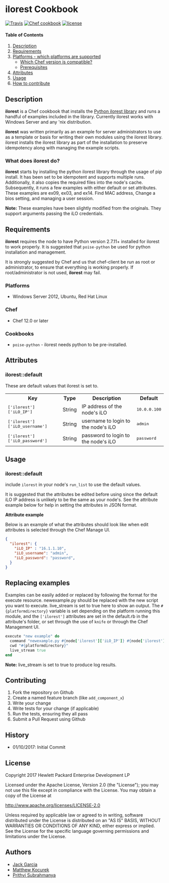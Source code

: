 # ilorest Cookbook

[![Travis](https://img.shields.io/travis/rust-lang/rust.svg)](https://travis-ci.org/HewlettPackard/chef-ilorest-cookbook)
[![Chef cookbook](https://img.shields.io/cookbook/v/ilorest.svg)](https://supermarket.chef.io/cookbooks/ilorest)
[![license](https://img.shields.io/badge/license-Apache%202-blue.svg)](https://github.com/HewlettPackard/chef-ilorest-cookbook)

#### Table of Contents
1. [Description](#description)
1. [Requirements](#requirements)
1. [Platforms - which platforms are supported](#platforms)
    * [Which Chef version is compatible?](#chef)
    * [Prerequisites](#cookbooks)
1. [Attributes](#attributes)
1. [Usage](#usage)
1. [How to contribute](#contributing)

## Description

**ilorest** is a Chef cookbook that installs the [Python ilorest library](https://github.com/HewlettPackard/python-ilorest-library) and runs a handful of examples included in the library. Currently ilorest works with Windows Server and any 'nix distribution.

**ilorest** was written primarily as an example for server administrators to use as a template or basis for writing their own modules using the ilorest library. ilorest installs the ilorest library as part of the installation to preserve idempotency along with managing the example scripts.

### What does ilorest do?

**ilorest** starts by installing the python ilorest library through the usage of pip install. It has been set to be idempotent and supports multiple runs. Additionally, it also copies the required files into the node's cache. Subsequently, it runs a few examples with either default or set attributes. These examples are ex09, ex03, and ex14. Find MAC address, Change a bios setting, and managing a user session.

**Note:** These examples have been slightly modified from the originals. They support arguments passing the iLO credentials.

## Requirements

**ilorest** requires the node to have Python version 2.7.11+ installed for ilorest to work properly. It is suggested that `poise-python` be used for python installation and management.

It is strongly suggested by Chef and us that chef-client be run as root or administrator, to ensure that everything is working properly. If root/administrator is not used, **ilorest** may fail.

### Platforms

- Windows Server 2012, Ubuntu, Red Hat Linux

### Chef

- Chef 12.0 or later

### Cookbooks

- `poise-python` - ilorest needs python to be pre-installed.

## Attributes

### ilorest::default

These are default values that ilorest is set to.

<table>
  <tr>
    <th>Key</th>
    <th>Type</th>
    <th>Description</th>
    <th>Default</th>
  </tr>
  <tr>
    <td><tt>['ilorest']['iLO_IP']</tt></td>
    <td>String</td>
    <td>IP address of the node's iLO</td>
    <td><tt>10.0.0.100</tt></td>
  </tr>
    <tr>
    <td><tt>['ilorest']['iLO_username']</tt></td>
    <td>String</td>
    <td>username to login to the node's iLO</td>
    <td><tt>admin</tt></td>
  </tr>
    <tr>
    <td><tt>['ilorest']['iLO_password']</tt></td>
    <td>String</td>
    <td>password to login to the node's iLO</td>
    <td><tt>password</tt></td>
  </tr>
</table>

## Usage

### ilorest::default

include `ilorest` in your node's `run_list` to use the default values.

It is suggested that the attributes be edited before using since the default iLO IP address is unlikely to be the same as your node's. See the attribute example below for help in setting the attributes in JSON format.

**Attribute example**

Below is an example of what the attributes should look like when edit attributes is selected through the Chef Manage UI.

```json
{
  "ilorest": {
    "iLO_IP" : "16.1.1.10",
    "iLO_username": "admin",
    "iLO_password": "password",
  }
}
```

## Replacing examples

Examples can be easily added or replaced by following the format for the execute resource. newexample.py should be replaced with the new script you want to execute. live_stream is set to true here to show an output. The `#{platformdirectory}` variable is set depending on the platform running this module, and the `['ilorest']` attributes are set in the default.rb in the attribute's folder, or set through the use of `knife` or through the Chef Management UI.

``` ruby
execute "new example" do
  command "newexample.py #{node['ilorest']['iLO_IP']} #{node['ilorest']['iLO_username']} #{node['ilorest']['iLO_password']}"
  cwd "#{platformdirectory}"
  live_stream true
end
```

**Note:** live_stream is set to true to produce log results. 

## Contributing


1. Fork the repository on Github
2. Create a named feature branch (like `add_component_x`)
3. Write your change
4. Write tests for your change (if applicable)
5. Run the tests, ensuring they all pass
6. Submit a Pull Request using Github

## History

* 01/10/2017: Initial Commit

## License

Copyright 2017 Hewlett Packard Enterprise Development LP

Licensed under the Apache License, Version 2.0 (the "License");
you may not use this file except in compliance with the License.
You may obtain a copy of the License at

 http://www.apache.org/licenses/LICENSE-2.0

Unless required by applicable law or agreed to in writing, software
distributed under the License is distributed on an "AS IS" BASIS,
WITHOUT WARRANTIES OR CONDITIONS OF ANY KIND, either express or implied.
See the License for the specific language governing permissions and
limitations under the License.

## Authors

* [Jack Garcia](http://github.com/LumbaJack)
* [Matthew Kocurek](http://github.com/Yergidy)
* [Prithvi Subrahmanya](http://github.com/PrithviBS)

